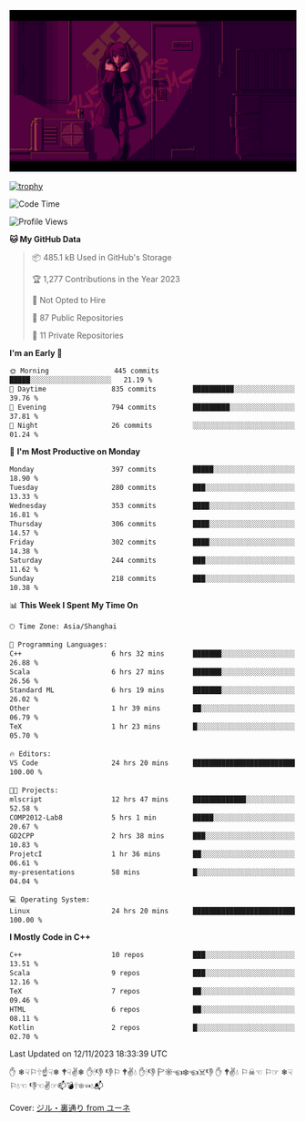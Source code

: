 ![](imgs/main.png)

[![trophy](https://github-profile-trophy.vercel.app/?username=NeilKleistGao&theme=dracula)](https://github.com/ryo-ma/github-profile-trophy)

<!--START_SECTION:waka-->
![Code Time](http://img.shields.io/badge/Code%20Time-354%20hrs%2038%20mins-blue)

![Profile Views](http://img.shields.io/badge/Profile%20Views-0-blue)

**🐱 My GitHub Data** 

> 📦 485.1 kB Used in GitHub's Storage 
 > 
> 🏆 1,277 Contributions in the Year 2023
 > 
> 🚫 Not Opted to Hire
 > 
> 📜 87 Public Repositories 
 > 
> 🔑 11 Private Repositories 
 > 
**I'm an Early 🐤** 

```text
🌞 Morning                445 commits         █████░░░░░░░░░░░░░░░░░░░░   21.19 % 
🌆 Daytime                835 commits         ██████████░░░░░░░░░░░░░░░   39.76 % 
🌃 Evening                794 commits         █████████░░░░░░░░░░░░░░░░   37.81 % 
🌙 Night                  26 commits          ░░░░░░░░░░░░░░░░░░░░░░░░░   01.24 % 
```
📅 **I'm Most Productive on Monday** 

```text
Monday                   397 commits         █████░░░░░░░░░░░░░░░░░░░░   18.90 % 
Tuesday                  280 commits         ███░░░░░░░░░░░░░░░░░░░░░░   13.33 % 
Wednesday                353 commits         ████░░░░░░░░░░░░░░░░░░░░░   16.81 % 
Thursday                 306 commits         ████░░░░░░░░░░░░░░░░░░░░░   14.57 % 
Friday                   302 commits         ████░░░░░░░░░░░░░░░░░░░░░   14.38 % 
Saturday                 244 commits         ███░░░░░░░░░░░░░░░░░░░░░░   11.62 % 
Sunday                   218 commits         ███░░░░░░░░░░░░░░░░░░░░░░   10.38 % 
```


📊 **This Week I Spent My Time On** 

```text
🕑︎ Time Zone: Asia/Shanghai

💬 Programming Languages: 
C++                      6 hrs 32 mins       ███████░░░░░░░░░░░░░░░░░░   26.88 % 
Scala                    6 hrs 27 mins       ███████░░░░░░░░░░░░░░░░░░   26.56 % 
Standard ML              6 hrs 19 mins       ███████░░░░░░░░░░░░░░░░░░   26.02 % 
Other                    1 hr 39 mins        ██░░░░░░░░░░░░░░░░░░░░░░░   06.79 % 
TeX                      1 hr 23 mins        █░░░░░░░░░░░░░░░░░░░░░░░░   05.70 % 

🔥 Editors: 
VS Code                  24 hrs 20 mins      █████████████████████████   100.00 % 

🐱‍💻 Projects: 
mlscript                 12 hrs 47 mins      █████████████░░░░░░░░░░░░   52.58 % 
COMP2012-Lab8            5 hrs 1 min         █████░░░░░░░░░░░░░░░░░░░░   20.67 % 
GD2CPP                   2 hrs 38 mins       ███░░░░░░░░░░░░░░░░░░░░░░   10.83 % 
ProjetcI                 1 hr 36 mins        ██░░░░░░░░░░░░░░░░░░░░░░░   06.61 % 
my-presentations         58 mins             █░░░░░░░░░░░░░░░░░░░░░░░░   04.04 % 

💻 Operating System: 
Linux                    24 hrs 20 mins      █████████████████████████   100.00 % 
```

**I Mostly Code in C++** 

```text
C++                      10 repos            ███░░░░░░░░░░░░░░░░░░░░░░   13.51 % 
Scala                    9 repos             ███░░░░░░░░░░░░░░░░░░░░░░   12.16 % 
TeX                      7 repos             ██░░░░░░░░░░░░░░░░░░░░░░░   09.46 % 
HTML                     6 repos             ██░░░░░░░░░░░░░░░░░░░░░░░   08.11 % 
Kotlin                   2 repos             █░░░░░░░░░░░░░░░░░░░░░░░░   02.70 % 
```




 Last Updated on 12/11/2023 18:33:39 UTC
<!--END_SECTION:waka-->

✋ ❄☟⚐🕆☝☟❄ 🕈☟✌❄ ✋🕯👎 👎⚐ 🕈✌💧 ✋🕯👎 🏱☼☜❄☜☠👎 ✋ 🕈✌💧 ⚐☠☜ ⚐☞ ❄☟⚐💧☜ 👎☜✌☞📫💣🕆❄☜💧📬

Cover: [ジル・裏通り from ユーネ](https://www.pixiv.net/artworks/62127066)

